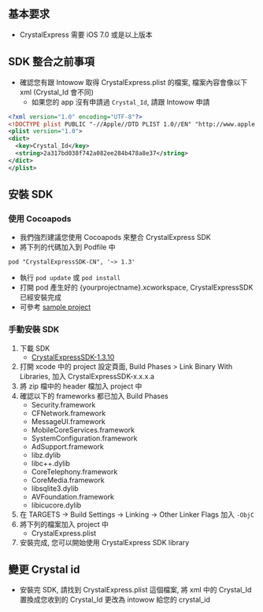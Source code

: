 ## 基本要求
- CrystalExpress 需要 iOS 7.0 或是以上版本

## SDK 整合之前事項
- 確認您有跟 Intowow 取得 CrystalExpress.plist 的檔案, 檔案內容會像以下 xml (Crystal_Id 會不同)
    - 如果您的 app 沒有申請過 `Crystal_Id`, 請跟 Intowow 申請

```xml
<?xml version="1.0" encoding="UTF-8"?>
<!DOCTYPE plist PUBLIC "-//Apple//DTD PLIST 1.0//EN" "http://www.apple.com/DTDs/PropertyList-1.0.dtd">
<plist version="1.0">
<dict>
  <key>Crystal_Id</key>
  <string>2a317bd038f742a082ee284b478a8e37</string>
</dict>
</plist>
```

## 安裝 SDK
### 使用 Cocoapods
- 我們強烈建議您使用 Cocoapods 來整合 CrystalExpress SDK
- 將下列的代碼加入到 Podfile 中
```
pod "CrystalExpressSDK-CN", '~> 1.3'
```
- 執行 `pod update` 或 `pod install`
- 打開 pod 產生好的 {yourprojectname}.xcworkspace, CrystalExpressSDK 已經安裝完成
- 可參考 [sample project](https://github.com/roylo/CrystalExpressSample)

### 手動安裝 SDK
1. 下載 SDK
    - [CrystalExpressSDK-1.3.10](https://s3.cn-north-1.amazonaws.com.cn/intowow-sdk/ios/manual/CrystalExpressSDK-CN-1.3.10.zip)
2. 打開 xcode 中的 project 設定頁面, Build Phases > Link Binary With Libraries, 加入 CrystalExpressSDK-x.x.x.a
3. 將 zip 檔中的 header 檔加入 project 中
4. 確認以下的 frameworks 都已加入 Build Phases
    - Security.framework
    - CFNetwork.framework
    - MessageUI.framework
    - MobileCoreServices.framework
    - SystemConfiguration.framework
    - AdSupport.framework
    - libz.dylib
    - libc++.dylib
    - CoreTelephony.framework
    - CoreMedia.framework
    - libsqlite3.dylib
    - AVFoundation.framework
    - libicucore.dylib
5. 在 TARGETS -> Build Settings -> Linking -> Other Linker Flags 加入 `-ObjC`
6. 將下列的檔案加入 project 中
    - CrystalExpress.plist
7. 安裝完成, 您可以開始使用 CrystalExpress SDK library

## 變更 Crystal id
- 安裝完 SDK, 請找到 CrystalExpress.plist 這個檔案, 將 xml 中的 Crystal_Id 置換成您收到的 Crystal_Id 更改為 intowow 給您的 crystal_id
